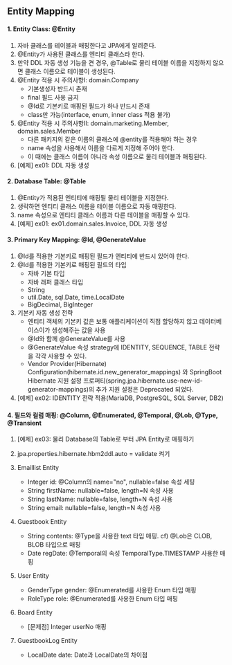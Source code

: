 ## Entity Mapping

#### 1. Entity Class: @Entity
1. 자바 클래스를 테이블과 매핑한다고 JPA에게 알려준다.
2. @Entity가 사용된 클래스를 엔티티 클래스라 한다.
3. 만약 DDL 자동 생성 기능을 켠 경우, @Table로 물리 테이블 이름을 지정하지 않으면 클래스 이름으로 테이블이 생성된다.
4. @Entity 적용 시 주의사항I: domain.Company
   - 기본생성자 반드시 존재
   - final 필드 사용 금지
   - @Id로 기본키로 매핑된 필드가 하나 반드시 존재
   - class만 가능(interface, enum, inner class 적용 불가)
5. @Entity 적용 시 주의사항II: domain.marketing.Member, domain.sales.Member
   - 다른 패키지의 같은 이름의 클래스에 @entity를 적용해야 하는 경우
   - name 속성을 사용해서 이름을 다르게 지정해 주어야 한다.
   - 이 때에는 클래스 이름이 아니라 속성 이름으로 물리 테이블과 매핑된다.  
6. [예제] ex01: DDL 자동 생성 


#### 2. Database Table: @Table
1. @Entity가 적용된 엔티티에 매핑될 물리 테이블을 지정한다.
2. 생략하면 엔티티 클래스 이름을 테이블 이름으로 자동 매핑한다.
3. name 속성으로 엔티티 클래스 이름과 다른 테이블을 매핑할 수 있다.
4. [예제] ex01: ex01.domain.sales.Invoice, DDL 자동 생성


#### 3. Primary Key Mapping: @Id, @GenerateValue
1. @Id를 적용한 기본키로 매핑된 필드가 엔티티에 반드시 있어야 한다.
2. @Id를 적용한 기본키로 매핑된 필드의 타입
   - 자바 기본 타입
   - 자바 래퍼 클래스 타입
   - String
   - util.Date, sql.Date, time.LocalDate
   - BigDecimal, BigInteger
3. 기본키 자동 생성 전략
   - 엔티티 객체의 기본키 값은 보통 애플리케이션이 직접 할당하지 않고 데이터베이스이가 생성해주는 값을 사용
   - @Id와 함께 @GenerateValue를 사용
   - @GenerateValue 속성 strategy에 IDENTITY, SEQUENCE, TABLE 전략을 각각 사용할 수 있다.
   - Vendor Provider(Hibernate) Configuration(hibernate.id.new_generator_mappings) 와 SpringBoot Hibernate 지원 설정 프로퍼티(spring.jpa.hibernate.use-new-id-generator-mappings)의 추가 지원 설정은 Deprecated 되었다.
4. [예제] ex02: IDENTITY 전략 적용(MariaDB, PostgreSQL, SQL Server, DB2)


#### 4. 필드와 컬럼 매핑: @Column, @Enumerated, @Temporal, @Lob, @Type, @Transient
1. [예제] ex03: 물리 Database의 Table로 부터 JPA Entity로 매핑하기
2. jpa.properties.hibernate.hbm2ddl.auto = validate 켜기

3. Emaillist Entity
   - Integer id: @Column의 name="no", nullable=false 속성 세팅
   - String firstName: nullable=false, length=N 속성 사용
   - String lastName: nullable=false, length=N 속성 사용
   - String email: nullable=false, length=N 속성 사용

4. Guestbook Entity
   - String contents: @Type을 사용한 text 타입 매핑. cf) @Lob은 CLOB, BLOB 타입으로 매핑
   - Date regDate: @Temporal의 속성 TemporalType.TIMESTAMP 사용한 매핑

5. User Entity
   - GenderType gender: @Enumerated를 사용한 Enum 타입 매핑 
   - RoleType role: @Enumerated를 사용한 Enum 타입 매핑

6. Board Entity
   - [문제점] Integer userNo 매핑

7. GuestbookLog Entity
   - LocalDate date:  Date과 LocalDate의 차이점